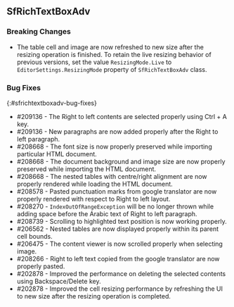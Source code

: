 ## SfRichTextBoxAdv

### Breaking Changes
* The table cell and image are now refreshed to new size after the resizing operation is finished. To retain the live resizing behavior of previous versions, set the value `ResizingMode.Live` to `EditorSettings.ResizingMode` property of `SfRichTextBoxAdv` class.

### Bug Fixes
{:#sfrichtextboxadv-bug-fixes}
* \#209136 - The Right to left contents are selected properly using Ctrl + A key.
* \#209136 - New paragraphs are now added properly after the Right to left paragraph.
* \#208668 - The font size is now properly preserved while importing particular HTML document.
* \#208668 - The document background and image size are now properly preserved while importing the HTML document.
* \#208668 - The nested tables with centre/right alignment are now properly rendered while loading the HTML document.
* \#208578 - Pasted punctuation marks from google translator are now properly rendered with respect to Right to left layout.
* \#208270 - `IndexOutOfRangeException` will be no longer thrown while adding space before the Arabic text of Right to left paragraph.
* \#208739 - Scrolling to highlighted text position is now working properly.
* \#206562 - Nested tables are now displayed properly within its parent cell bounds.
* \#206475 - The content viewer is now scrolled properly when selecting image.
* \#208266 - Right to left text copied from the google translator are now properly pasted.
* \#202878 - Improved the performance on deleting the selected contents using Backspace/Delete key.
* \#202878 - Improved the cell resizing performance by refreshing the UI to new size after the resizing operation is completed.
